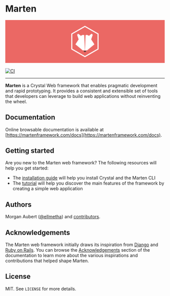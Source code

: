 # Marten

![logo](docs/static/img/hero.svg)

[![CI](https://github.com/martenframework/marten/workflows/CI/badge.svg)](https://github.com/martenframework/marten/actions)

---

**Marten** is a Crystal Web framework that enables pragmatic development and rapid prototyping. It 
provides a consistent and extensible set of tools that developers can leverage to build web applications without 
reinventing the wheel.

## Documentation

Online browsable documentation is available at [https://martenframework.com/docs](https://martenframework.com/docs).

## Getting started

Are you new to the Marten web framework? The following resources will help you get started:

* The [installation guide](https://martenframework.com/docs/getting-started/installation) will help you install Crystal and the Marten CLI
* The [tutorial](https://martenframework.com/docs/getting-started/tutorial) will help you discover the main features of the framework by creating a simple web application

## Authors

Morgan Aubert ([@ellmetha](https://github.com/ellmetha)) and 
[contributors](https://github.com/martenframework/marten/contributors).

## Acknowledgements

The Marten web framework initially draws its inspiration from [Django](https://www.djangoproject.com/) and [Ruby on Rails](https://rubyonrails.org/). You can browse the [Acknowledgements](https://martenframework.com/docs/the-marten-project/acknowledgements) section of the documentation to learn more about the various inspirations and contributions that helped shape Marten.

## License

MIT. See ``LICENSE`` for more details.

